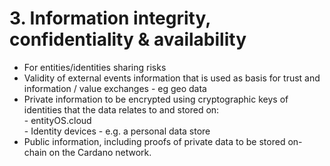 # 3. Information integrity, confidentiality & availability

* For entities/identities sharing risks
* Validity of external events information that is used as basis for trust and information / value exchanges - eg geo data
* Private information to be encrypted using cryptographic keys of identities that the data relates to and stored on:\
  \- entityOS.cloud\
  \- Identity devices - e.g. a personal data store
* Public information, including proofs of private data to be stored on-chain on the Cardano network.
